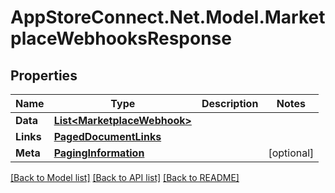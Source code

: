 # AppStoreConnect.Net.Model.MarketplaceWebhooksResponse

## Properties

Name | Type | Description | Notes
------------ | ------------- | ------------- | -------------
**Data** | [**List&lt;MarketplaceWebhook&gt;**](MarketplaceWebhook.md) |  | 
**Links** | [**PagedDocumentLinks**](PagedDocumentLinks.md) |  | 
**Meta** | [**PagingInformation**](PagingInformation.md) |  | [optional] 

[[Back to Model list]](../README.md#documentation-for-models) [[Back to API list]](../README.md#documentation-for-api-endpoints) [[Back to README]](../README.md)

